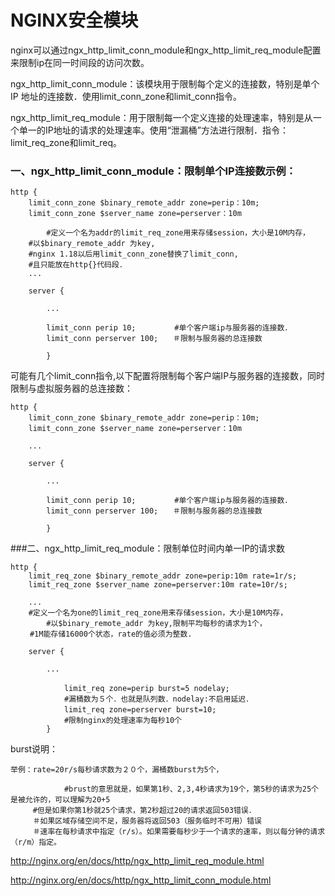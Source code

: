 # NGINX安全模块

nginx可以通过ngx_http_limit_conn_module和ngx_http_limit_req_module配置来限制ip在同一时间段的访问次数。

ngx_http_limit_conn_module：该模块用于限制每个定义的连接数，特别是单个IP 地址的连接数．使用limit_conn_zone和limit_conn指令。

ngx_http_limit_req_module：用于限制每一个定义连接的处理速率，特别是从一个单一的IP地址的请求的处理速率。使用“泄漏桶”方法进行限制．指令：limit_req_zone和limit_req。

### 一、ngx_http_limit_conn_module：限制单个IP连接数示例：

```http { 
http { 
    limit_conn_zone $binary_remote_addr zone=perip：10m; 
    limit_conn_zone $server_name zone=perserver：10m 
		
		#定义一个名为addr的limit_req_zone用来存储session，大小是10M内存，
    #以$binary_remote_addr 为key,
    #nginx 1.18以后用limit_conn_zone替换了limit_conn,
    #且只能放在http{}代码段．
    ... 

    server { 

        ... 

        limit_conn perip 10;  　　　　#单个客户端ip与服务器的连接数．
        limit_conn perserver 100;　　＃限制与服务器的总连接数

        }
```

可能有几个limit_conn指令,以下配置将限制每个客户端IP与服务器的连接数，同时限制与虚拟服务器的总连接数：

```http { 
http { 
    limit_conn_zone $binary_remote_addr zone=perip：10m; 
    limit_conn_zone $server_name zone=perserver：10m 

    ... 

    server { 

        ... 

        limit_conn perip 10;  　　　　#单个客户端ip与服务器的连接数．
        limit_conn perserver 100;　　＃限制与服务器的总连接数

        }
```

###二、ngx_http_limit_req_module：限制单位时间内单一IP的请求数

```
http {
    limit_req_zone $binary_remote_addr zone=perip:10m rate=1r/s;
    limit_req_zone $server_name zone=perserver:10m rate=10r/s;

    ...
    #定义一个名为one的limit_req_zone用来存储session，大小是10M内存，　　
		#以$binary_remote_addr 为key,限制平均每秒的请求为1个，
　　 #1M能存储16000个状态，rate的值必须为整数.

    server {
 
        ...

            limit_req zone=perip burst=5 nodelay;　　
            #漏桶数为５个．也就是队列数．nodelay:不启用延迟．
            limit_req zone=perserver burst=10;　　　　
            #限制nginx的处理速率为每秒10个
        }    
```

burst说明：

```
举例：rate=20r/s每秒请求数为２０个，漏桶数burst为5个，
			
			#brust的意思就是，如果第1秒、2,3,4秒请求为19个，第5秒的请求为25个是被允许的，可以理解为20+5
　　　#但是如果你第1秒就25个请求，第2秒超过20的请求返回503错误．
　　　＃如果区域存储空间不足，服务器将返回503（服务临时不可用）错误　
　　　＃速率在每秒请求中指定（r/s）。如果需要每秒少于一个请求的速率，则以每分钟的请求（r/m）指定。　
```



http://nginx.org/en/docs/http/ngx_http_limit_req_module.html

http://nginx.org/en/docs/http/ngx_http_limit_conn_module.html

